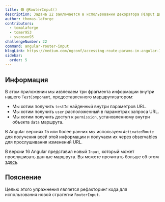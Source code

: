 ```yaml
---
title: 🟢 @RouterInput()
description: Задача 22 заключается в использовании декоратора @Input для получения параметров маршрутизатора.
author: thomas-laforge
contributors:
  - tomalaforge
  - tomer953
  - svenson95
challengeNumber: 22
command: angular-router-input
blogLink: https://medium.com/ngconf/accessing-route-params-in-angular-1f8e12770617
sidebar:
  order: 5
---
```


## Информация

В этом приложении мы извлекаем три фрагмента информации внутри нашего `TestComponent`, предоставленного маршрутизатором:

- Мы хотим получить `testId` найденный внутри параметров URL.
- Мы хотим получить `user` расположенный в параметрах запроса URL.
- Мы хотим получить доступ к `permission`, установленному внутри объекта `data` маршрута.

В Angular версиях 15 или более ранних мы используем `ActivatedRoute` для получения всей этой информации и получаем их через observables для прослушивания изменений URL.

В версии 16 Angular представил новый `Input`, который может прослушивать данные маршрута. Вы можете прочитать больше об этом [здесь](https://medium.com/ngconf/accessing-route-params-in-angular-1f8e12770617).

## Пояснение

Целью этого упражнения является рефакторинг кода для использования новой стратегии `RouterInput`.

